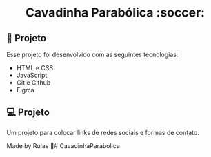 <h1 align="center"> Cavadinha Parabólica :soccer: </h1>

## 🚀 Projeto

Esse projeto foi desenvolvido com as seguintes tecnologias:

- HTML e CSS
- JavaScript
- Git e Github
- Figma

## 💻 Projeto

Um projeto para colocar links de redes sociais e formas de contato.

Made by Rulas :wave:#   C a v a d i n h a P a r a b o l i c a 
 
 